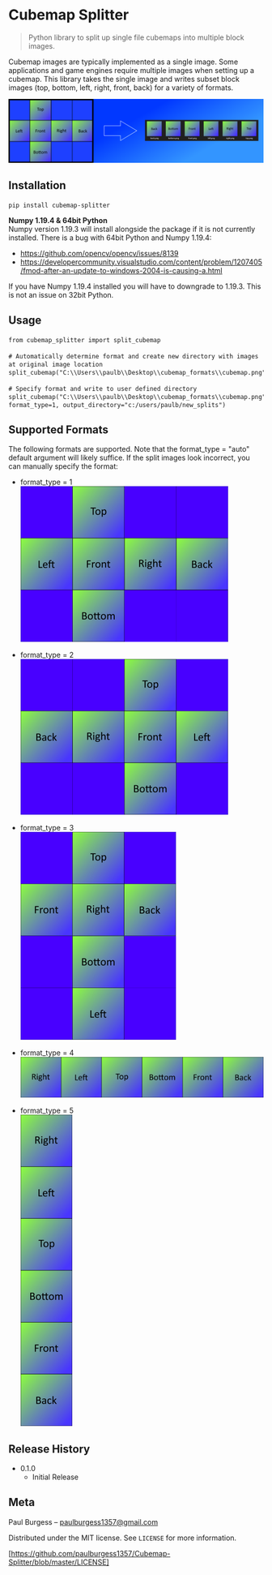 # Cubemap Splitter

> Python library to split up single file cubemaps into multiple block images.

Cubemap images are typically implemented as a single image.  Some applications and game engines require multiple images when setting up a cubemap.  This library takes the single image and writes subset block images (top, bottom, left, right, front, back) for a variety of formats.

![](images/github_image_example.png)

## Installation

```
pip install cubemap-splitter
```
**Numpy 1.19.4 & 64bit Python**  
Numpy version 1.19.3 will install alongside the package if it is not currently installed.  There is a bug with 64bit Python and Numpy 1.19.4:  
* https://github.com/opencv/opencv/issues/8139  
* https://developercommunity.visualstudio.com/content/problem/1207405/fmod-after-an-update-to-windows-2004-is-causing-a.html  
  
If you have Numpy 1.19.4 installed you will have to downgrade to 1.19.3.  This is not an issue on 32bit Python. 

## Usage

```
from cubemap_splitter import split_cubemap

# Automatically determine format and create new directory with images at original image location
split_cubemap("C:\\Users\\paulb\\Desktop\\cubemap_formats\\cubemap.png")

# Specify format and write to user defined directory
split_cubemap("C:\\Users\\paulb\\Desktop\\cubemap_formats\\cubemap.png", format_type=1, output_directory="c:/users/paulb/new_splits")

```

## Supported Formats
The following formats are supported.  Note that the format_type = "auto" default argument will likely suffice.  If the split images look incorrect, you can manually specify the format:

* format_type = 1  
![](images/format_type_1.png)  
  
  
* format_type = 2  
![](images/format_type_2.png)  
  
  
* format_type = 3  
![](images/format_type_3.png)  
  
* format_type = 4  
![](images/format_type_4.png)  
  
* format_type = 5    
![](images/format_type_5.png)  


## Release History

* 0.1.0
    * Initial Release

## Meta

Paul Burgess – paulburgess1357@gmail.com

Distributed under the MIT license. See ``LICENSE`` for more information.

[https://github.com/paulburgess1357/Cubemap-Splitter/blob/master/LICENSE]
